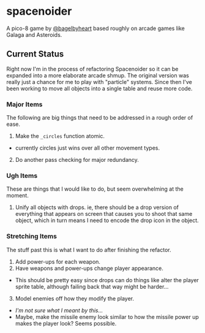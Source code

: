 # spacenoider

A pico-8 game by [@bagelbyheart](https://twitter.com/bagelbyheart) based roughly on arcade games like Galaga and Asteroids.

## Current Status

Right now I'm in the process of refactoring Spacenoider so it can be expanded into a more elaborate arcade shmup. The original version was really just a chance for me to play with "particle" systems. Since then I've been working to move all objects into a single table and reuse more code.

### Major Items

The following are big things that need to be addressed in a rough order of ease.

1. Make the `_circles` function atomic.  
  * currently circles just wins over all other movement types.
2. Do another pass checking for major redundancy.

### Ugh Items

These are things that I would like to do, but seem overwhelming at the moment.

1. Unify all objects with drops. ie, there should be a drop version of everything that appears on screen that causes you to shoot that same object, which in turn means I need to encode the drop icon in the object.

### Stretching Items

The stuff past this is what I want to do after finishing the refactor.

1. Add power-ups for each weapon.
2. Have weapons and power-ups change player appearance.  
  * This should be pretty easy since drops can do things like alter the player sprite table, although failing back that way might be harder...
3. Model enemies off how they modify the player.  
  * _I'm not sure what I meant by this..._
  * Maybe, make the missile enemy look similar to how the missile power up makes the player look? Seems possible.


